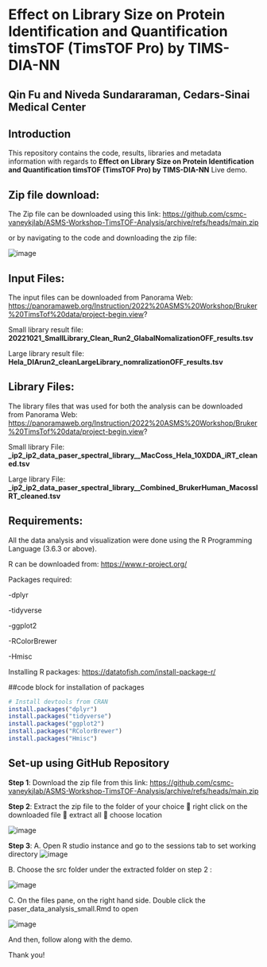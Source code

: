 # Effect on Library Size on Protein Identification and Quantification timsTOF (TimsTOF Pro) by TIMS-DIA-NN
  ## Qin Fu and Niveda Sundararaman, Cedars-Sinai Medical Center

## Introduction
This repository contains the code, results, libraries and metadata information with regards to **Effect on Library Size on Protein Identification and Quantification timsTOF (TimsTOF Pro) by TIMS-DIA-NN** Live demo. 


## Zip file download:

The Zip file can be downloaded using this link: https://github.com/csmc-vaneykjlab/ASMS-Workshop-TimsTOF-Analysis/archive/refs/heads/main.zip

or by navigating to the code and downloading the zip file: 

![image](https://user-images.githubusercontent.com/32958585/200057486-3b19320c-10ee-493e-bb4f-166e7fd8517e.png)


## Input Files: 
The input files can be downloaded from Panorama Web: https://panoramaweb.org/Instruction/2022%20ASMS%20Workshop/Bruker%20TimsTof%20data/project-begin.view? 

Small library result file: **20221021_SmallLibrary_Clean_Run2_GlabalNomalizationOFF_results.tsv**

Large library result file: **Hela_DIArun2_cleanLargeLibrary_nomralizationOFF_results.tsv**

## Library Files: 
The library files that was used for both the analysis can be downloaded from Panorama Web: https://panoramaweb.org/Instruction/2022%20ASMS%20Workshop/Bruker%20TimsTof%20data/project-begin.view?

Small library File: **_ip2_ip2_data_paser_spectral_library__MacCoss_Hela_10XDDA_iRT_cleaned.tsv**

Large library File: **_ip2_ip2_data_paser_spectral_library__Combined_BrukerHuman_MacossIRT_cleaned.tsv**

## Requirements:
All the data analysis and visualization were done using the R Programming Language (3.6.3 or above). 

R can be downloaded from: https://www.r-project.org/ 

Packages required: 

-dplyr

-tidyverse

-ggplot2

-RColorBrewer

-Hmisc

Installing R packages: https://datatofish.com/install-package-r/ 

##code block for installation of packages

```r
# Install devtools from CRAN
install.packages("dplyr")
install.packages("tidyverse")
install.packages("ggplot2")
install.packages("RColorBrewer")
install.packages("Hmisc")

```

## Set-up using GitHub Repository 

**Step 1**: Download the zip file from this link: https://github.com/csmc-vaneykjlab/ASMS-Workshop-TimsTOF-Analysis/archive/refs/heads/main.zip


**Step 2**: Extract the zip file to the folder of your choice  right click on the downloaded file  extract all  choose location

![image](https://user-images.githubusercontent.com/32958585/200050513-17744389-460c-49e1-9143-581f402e2afd.png)


**Step 3**: 
A.	Open R studio instance and go to the sessions tab to set working directory 
![image](https://user-images.githubusercontent.com/32958585/200050547-aa92e9ad-cb9c-4538-bf3c-a031005836c1.png)


B.	Choose the src folder under the extracted folder on step 2 :  

![image](https://user-images.githubusercontent.com/32958585/200050579-19983f10-3352-4b03-baa5-114388526aa6.png)

C.	On the files pane, on the right hand side. Double click the paser_data_analysis_small.Rmd to open 

![image](https://user-images.githubusercontent.com/32958585/200050606-4b4d806e-440b-4355-9f67-703ceb6a8bf1.png)

 

And then, follow along with the demo. 

Thank you!

